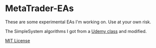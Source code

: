 # MetaTrader-EAs

These are some experimental EAs I'm working on. Use at your own risk.

The SimpleSystem algorithms I got from a [Udemy class](https://www.udemy.com/learn-mql4/learn/v4/overview) and modified.

[MIT License](LICENSE.md)


